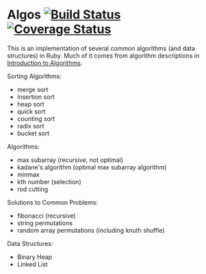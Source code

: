 Algos [![Build Status](https://travis-ci.org/zetsubo/algos.png?branch=master)](https://travis-ci.org/zetsubo/algos) [![Coverage Status](https://coveralls.io/repos/zetsubo/algos/badge.png?branch=master)](https://coveralls.io/r/zetsubo/algos?branch=master)
=====

This is an implementation of several common algorithms (and data structures) in Ruby. Much of it comes from algorithm descriptions in [Introduction to Algorithms](http://mitpress.mit.edu/books/introduction-algorithms).

Sorting Algorithms:
- merge sort
- insertion sort
- heap sort
- quick sort
- counting sort
- radix sort
- bucket sort

Algorithms:
- max subarray (recursive, not optimal)
- kadane's algorithm (optimal max subarray algorithm)
- minmax
- kth number (selection)
- rod cutting

Solutions to Common Problems:
- fibonacci (recursive)
- string permutations
- random array permutations (including knuth shuffle)

Data Structures:
- Binary Heap
- Linked List
